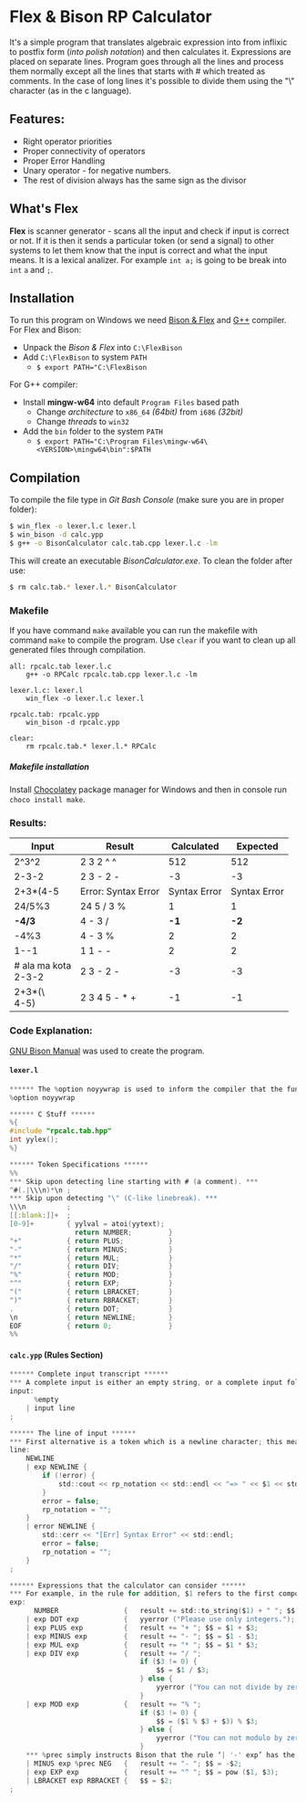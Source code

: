 # Flex & Bison RP Calculator
It's a simple program that translates algebraic expression into from inflixic to postfix form (*into polish notation*) and then calculates it.
Expressions are placed on separate lines. Program goes through all the lines and process them normally except all the lines that starts with # which treated as comments. In the case of long lines it's possible to divide them using the "\\" character (as in the c language).

## Features: 
  - Right operator priorities
  - Proper connectivity of operators
  - Proper Error Handling
  - Unary operator - for negative numbers.
  - The rest of division always has the same sign as the divisor

## What's Flex
**Flex** is scanner generator - scans all the input and check if input is correct or not. If it is then it sends a particular token (or send a signal) to other systems to let them know that the input is correct and what the input means. It is a lexical analizer. For example `int a;` is going to be break into `int` `a` and `;`.

## Installation
To run this program on Windows we need [Bison & Flex](https://sourceforge.net/projects/winflexbison/files/) and [G++](http://mingw-w64.org/doku.php/download/mingw-builds) compiler.
For Flex and Bison:

  - Unpack the *Bison & Flex* into `C:\FlexBison`
  - Add `C:\FlexBison` to system `PATH`
    - ```$ export PATH="C:\FlexBison```

For G++ compiler:

  - Install **mingw-w64** into default `Program Files` based path
    - Change *architecture* to `x86_64` *(64bit)* from `i686` *(32bit)*
    - Change *threads* to `win32`
  - Add the `bin` folder to the system `PATH`
    - ```$ export PATH="C:\Program Files\mingw-w64\<VERSION>\mingw64\bin":$PATH```

## Compilation
To compile the file type in *Git Bash Console* (make sure you are in proper folder):

```sh
$ win_flex -o lexer.l.c lexer.l
$ win_bison -d calc.ypp
$ g++ -o BisonCalculator calc.tab.cpp lexer.l.c -lm
```

This will create an executable *BisonCalculator.exe*.
To clean the folder after use:

```sh
$ rm calc.tab.* lexer.l.* BisonCalculator
```

### Makefile
If you have command `make` available you can run the makefile with command `make` to compile the program.
Use `clear` if you want to clean up all generated files through compilation. 
```make
all: rpcalc.tab lexer.l.c
	g++ -o RPCalc rpcalc.tab.cpp lexer.l.c -lm

lexer.l.c: lexer.l
	win_flex -o lexer.l.c lexer.l

rpcalc.tab: rpcalc.ypp
	win_bison -d rpcalc.ypp

clear:
	rm rpcalc.tab.* lexer.l.* RPCalc
```

##### Makefile installation
Install [Chocolatey](https://chocolatey.org/install) package manager for Windows and then in console run `choco install make`.

### Results:
| Input | Result | Calculated | Expected |
| ------ | ------ | ------ | ------ |
| 2^3^2 | 2 3 2 ^ ^ | 512 | 512 |
| 2-3-2 | 2 3 - 2 - | -3 | -3 |
| 2+3*(4-5 | Error: Syntax Error | Syntax Error | Syntax Error |
| 24/5%3 | 24 5 / 3 % | 1 | 1 |
| **-4/3** | 4 - 3 / | **-1** | **-2** |
| -4%3 | 4 - 3 % | 2 | 2 |
| 1--1 | 1 1 - - | 2 | 2 |
| # ala ma kota <br> 2-3-2 | 2 3 - 2 - | -3 | -3 |
| 2+3*(\\ <br> 4-5) | 2 3 4 5 - * + | -1 | -1 |

### Code Explanation:
[GNU Bison Manual](https://www.gnu.org/software/bison/manual/bison.html#Rpcalc-Main) was used to create the program.

#### `lexer.l`
```c
****** The %option noyywrap is used to inform the compiler that the function yywrap() has not been defined. ******
%option noyywrap

****** C Stuff ******
%{
#include "rpcalc.tab.hpp"
int yylex();
%}

****** Token Specifications ******
%%
*** Skip upon detecting line starting with # (a comment). ***
^#(.|\\\n)*\n ;
*** Skip upon detecting "\" (C-like linebreak). ***
\\\n          ;
[[:blank:]]+  ;
[0-9]+        { yylval = atoi(yytext);
                return NUMBER;         }
"+"           { return PLUS;           }
"-"           { return MINUS;          }
"*"           { return MUL;            }
"/"           { return DIV;            }
"%"           { return MOD;            }
"^"           { return EXP;            }
"("           { return LBRACKET;       }
")"           { return RBRACKET;       }
.             { return DOT;            }
\n            { return NEWLINE;        }
EOF           { return 0;              }
%%
```

#### `calc.ypp` (Rules Section)
```c
****** Complete input transcript ******
*** A complete input is either an empty string, or a complete input followed by an input line”. Notice that “complete input ***
input:
      %empty
    | input line
;

****** The line of input ******
*** First alternative is a token which is a newline character; this means that calc accepts a blank line (and ignores it, since there is no action). The second and third alternative is an expression or an error followed by a newline. ***
line:
    NEWLINE
    | exp NEWLINE {
        if (!error) {
            std::cout << rp_notation << std::endl << "=> " << $1 << std::endl;
        }
        error = false;
        rp_notation = "";
    }
    | error NEWLINE {
        std::cerr << "[Err] Syntax Error" << std::endl;
        error = false;
        rp_notation = "";
    }
;

****** Expressions that the calculator can consider ******
*** For example, in the rule for addition, $1 refers to the first component exp and $3 refers to the second one. The third component, '+', has no meaningful associated semantic value, but if it had one you could refer to it as $2 ***
exp:
      NUMBER                {   result += std::to_string($1) + " "; $$ = $1;}
    | exp DOT exp           {   yyerror ("Please use only integers.");      }
    | exp PLUS exp          {   result += "+ "; $$ = $1 + $3;               }
    | exp MINUS exp         {   result += "- "; $$ = $1 - $3;               }
    | exp MUL exp           {   result += "* "; $$ = $1 * $3;               }
    | exp DIV exp           {   result += "/ ";
                                if ($3 != 0) {
                                    $$ = $1 / $3;
                                } else {
                                    yyerror ("You can not divide by zero.");
                                }                                           } 
    | exp MOD exp           {   result += "% ";
                                if ($3 != 0) {
                                    $$ = ($1 % $3 + $3) % $3;
                                } else {
                                    yyerror ("You can not modulo by zero.");
                                }                                           }
    *** %prec simply instructs Bison that the rule ‘| '-' exp’ has the same precedence as NEG ***
    | MINUS exp %prec NEG   {   result += "- "; $$ = -$2;                   }
    | exp EXP exp           {   result += "^ "; $$ = pow ($1, $3);          }
    | LBRACKET exp RBRACKET {   $$ = $2;                                    }
;
```